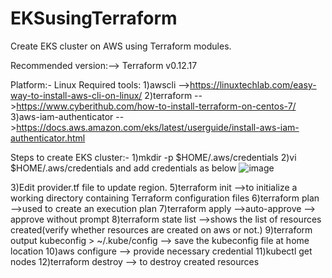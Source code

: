 # EKSusingTerraform
Create EKS cluster on AWS using Terraform modules.

Recommended version:--> Terraform v0.12.17

Platform:- Linux 
Required tools: 1)awscli -->https://linuxtechlab.com/easy-way-to-install-aws-cli-on-linux/ 
                2)terraform -->https://www.cyberithub.com/how-to-install-terraform-on-centos-7/
                3)aws-iam-authenticator -->https://docs.aws.amazon.com/eks/latest/userguide/install-aws-iam-authenticator.html

Steps to create EKS cluster:-
1)mkdir -p $HOME/.aws/credentials
2)vi $HOME/.aws/credentials and add credentials as below
      ![image](https://user-images.githubusercontent.com/83169868/116001811-1c57b980-a614-11eb-8560-3f39c553f73b.png)
   
3)Edit provider.tf file to update region. 
5)terraform init -->to initialize a working directory containing Terraform configuration files 
6)terraform plan -->used to create an execution plan 
7)terraform apply -->auto-approve  --> approve without prompt
8)terraform state list -->shows the list of resources created(verify whether resources are created on aws or not.)
9)terraform output kubeconfig > ~/.kube/config  --> save the kubeconfig file at home location
10)aws configure --> provide necessary credential
11)kubectl get nodes
12)terraform destroy --> to destroy created resources
